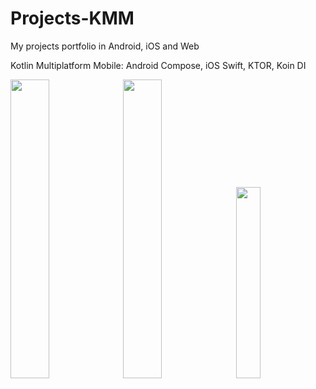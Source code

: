 # Projects-KMM
My projects portfolio in Android, iOS and Web

Kotlin Multiplatform Mobile: Android Compose, iOS Swift, KTOR, Koin DI
<p float="left">
  <img src="http://server873539.nazwa.pl/static/ios.png" width="35%" height="" />
  <img src="http://server873539.nazwa.pl/static/android.png" width="35%" height="" />
   <img src="http://server873539.nazwa.pl/static/web.png" width="28%" height="" style="padding-bottom:20px"/> 
</p>



